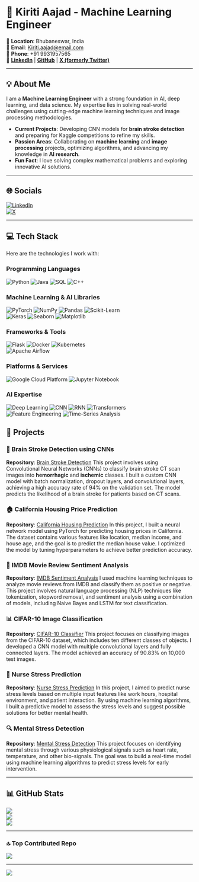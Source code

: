 # 🌟 **Kiriti Aajad - Machine Learning Engineer**  
📍 **Location**: Bhubaneswar, India  
📧 **Email**: Kiriti.aajad@email.com  
📱 **Phone**: +91 9931957565  
🔗 **[LinkedIn](https://www.linkedin.com/in/kiriti-aajad-7894101aa/)** | **[GitHub](https://github.com/Kiritiaajd)** | **[X (formerly Twitter)](https://x.com/kiriti_aajad)**  

---

## 💡 **About Me**  
I am a **Machine Learning Engineer** with a strong foundation in AI, deep learning, and data science. My expertise lies in solving real-world challenges using cutting-edge machine learning techniques and image processing methodologies.  

- **Current Projects**: Developing CNN models for **brain stroke detection** and preparing for Kaggle competitions to refine my skills.  
- **Passion Areas**: Collaborating on **machine learning** and **image processing** projects, optimizing algorithms, and advancing my knowledge in **AI research**.  
- **Fun Fact**: I love solving complex mathematical problems and exploring innovative AI solutions.

---

## 🌐 **Socials**  
[![LinkedIn](https://img.shields.io/badge/LinkedIn-%230077B5.svg?style=for-the-badge&logo=linkedin&logoColor=white)](https://www.linkedin.com/in/kiriti-aajad-7894101aa/)  
[![X](https://img.shields.io/badge/X-black.svg?style=for-the-badge&logo=X&logoColor=white)](https://x.com/kiriti_aajad)

---

## 💻 **Tech Stack**  
Here are the technologies I work with:

### **Programming Languages**  
![Python](https://img.shields.io/badge/python-%2314354C.svg?style=for-the-badge&logo=python&logoColor=white) ![Java](https://img.shields.io/badge/java-%23ED8B00.svg?style=for-the-badge&logo=openjdk&logoColor=white) ![SQL](https://img.shields.io/badge/SQL-%2300707F.svg?style=for-the-badge&logo=postgresql&logoColor=white) ![C++](https://img.shields.io/badge/C++-%2300599C.svg?style=for-the-badge&logo=cplusplus&logoColor=white)

### **Machine Learning & AI Libraries**  
![PyTorch](https://img.shields.io/badge/PyTorch-%23EE4C2C.svg?style=for-the-badge&logo=PyTorch&logoColor=white) ![NumPy](https://img.shields.io/badge/numpy-%23013243.svg?style=for-the-badge&logo=numpy&logoColor=white) ![Pandas](https://img.shields.io/badge/pandas-%23150458.svg?style=for-the-badge&logo=pandas&logoColor=white) ![Scikit-Learn](https://img.shields.io/badge/scikit--learn-%23F7931E.svg?style=for-the-badge&logo=scikit-learn&logoColor=white)  
![Keras](https://img.shields.io/badge/Keras-%23D00000.svg?style=for-the-badge&logo=Keras&logoColor=white) ![Seaborn](https://img.shields.io/badge/Seaborn-%23000000.svg?style=for-the-badge&logo=seaborn&logoColor=white) ![Matplotlib](https://img.shields.io/badge/Matplotlib-%23E6E6E6.svg?style=for-the-badge&logo=matplotlib&logoColor=black)

### **Frameworks & Tools**  
![Flask](https://img.shields.io/badge/Flask-%23000000.svg?style=for-the-badge&logo=flask&logoColor=white) ![Docker](https://img.shields.io/badge/Docker-%232496ED.svg?style=for-the-badge&logo=docker&logoColor=white) ![Kubernetes](https://img.shields.io/badge/Kubernetes-%233C8739.svg?style=for-the-badge&logo=kubernetes&logoColor=white)  
![Apache Airflow](https://img.shields.io/badge/Apache%20Airflow-%23696969.svg?style=for-the-badge&logo=apache-airflow&logoColor=white)

### **Platforms & Services**  
![Google Cloud Platform](https://img.shields.io/badge/Google%20Cloud-%23FFCC00.svg?style=for-the-badge&logo=googlecloud&logoColor=white) ![Jupyter Notebook](https://img.shields.io/badge/Jupyter%20Notebook-%23F37626.svg?style=for-the-badge&logo=jupyter&logoColor=white)

### **AI Expertise**  
![Deep Learning](https://img.shields.io/badge/Deep%20Learning-%23378E3D.svg?style=for-the-badge&logo=tensorflow&logoColor=white) ![CNN](https://img.shields.io/badge/CNN-%23000C39.svg?style=for-the-badge&logo=tensorflow&logoColor=white) ![RNN](https://img.shields.io/badge/RNN-%23000000.svg?style=for-the-badge&logo=python&logoColor=white) ![Transformers](https://img.shields.io/badge/Transformers-%23FF6F00.svg?style=for-the-badge&logo=transformers&logoColor=white)  
![Feature Engineering](https://img.shields.io/badge/Feature%20Engineering-%23D50000.svg?style=for-the-badge&logo=python&logoColor=white) ![Time-Series Analysis](https://img.shields.io/badge/Time--Series%20Analysis-%23FF6F00.svg?style=for-the-badge&logo=python&logoColor=white)

## 💼 **Projects**  

### 🧠 **Brain Stroke Detection using CNNs**
**Repository**: [Brain Stroke Detection](https://github.com/Kiritiaajd/Brain-Stroke-Detection)
This project involves using Convolutional Neural Networks (CNNs) to classify brain stroke CT scan images into **hemorrhagic** and **ischemic** classes. I built a custom CNN model with batch normalization, dropout layers, and convolutional layers, achieving a high accuracy rate of 94% on the validation set. The model predicts the likelihood of a brain stroke for patients based on CT scans.

### 🏠 **California Housing Price Prediction**
**Repository**: [California Housing Prediction](https://github.com/Kiritiaajd/California-Housing-Prediction)
In this project, I built a neural network model using PyTorch for predicting housing prices in California. The dataset contains various features like location, median income, and house age, and the goal is to predict the median house value. I optimized the model by tuning hyperparameters to achieve better prediction accuracy.

### 💬 **IMDB Movie Review Sentiment Analysis**
**Repository**: [IMDB Sentiment Analysis](https://github.com/Kiritiaajd/IMDB-Sentiment-Analysis)
I used machine learning techniques to analyze movie reviews from IMDB and classify them as positive or negative. This project involves natural language processing (NLP) techniques like tokenization, stopword removal, and sentiment analysis using a combination of models, including Naive Bayes and LSTM for text classification.

### 📊 **CIFAR-10 Image Classification**
**Repository**: [CIFAR-10 Classifier](https://github.com/Kiritiaajd/CIFAR-10-Classifier)
This project focuses on classifying images from the CIFAR-10 dataset, which includes ten different classes of objects. I developed a CNN model with multiple convolutional layers and fully connected layers. The model achieved an accuracy of 90.83% on 10,000 test images.

### 🏥 **Nurse Stress Prediction**
**Repository**: [Nurse Stress Prediction](https://github.com/Kiritiaajd/Nurse-Stress-Prediction)
In this project, I aimed to predict nurse stress levels based on multiple input features like work hours, hospital environment, and patient interaction. By using machine learning algorithms, I built a predictive model to assess the stress levels and suggest possible solutions for better mental health.

### 🔍 **Mental Stress Detection**
**Repository**: [Mental Stress Detection](https://github.com/Kiritiaajd/Mental-Stress-Detection)
This project focuses on identifying mental stress through various physiological signals such as heart rate, temperature, and other bio-signals. The goal was to build a real-time model using machine learning algorithms to predict stress levels for early intervention.

---

## 📊 **GitHub Stats**  
![](https://github-readme-stats.vercel.app/api?username=Kiritiaajd&theme=dark&hide_border=false&include_all_commits=false&count_private=false)  
![](https://github-readme-streak-stats.herokuapp.com/?user=Kiritiaajd&theme=dark&hide_border=false)  
![](https://github-readme-stats.vercel.app/api/top-langs/?username=Kiritiaajd&langs_count=8&theme=dark&hide_border=false&layout=compact&hide=Tcl,Cython&custom_title=Most%20Used%20Languages)

---

### 🔝 **Top Contributed Repo**  
![](https://github-contributor-stats.vercel.app/api?username=Kiritiaajd&limit=5&theme=dark&combine_all_yearly_contributions=true)

---

[![](https://visitcount.itsvg.in/api?id=Kiritiaajd&icon=0&color=0)](https://visitcount.itsvg.in)

